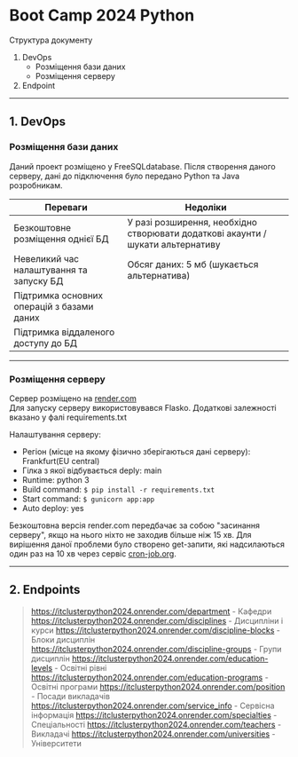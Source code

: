# Boot Camp 2024 Python


Структура документу
1. DevOps 
    - Розміщення бази даних 
    - Розміщення серверу
2. Endpoint
---
## 1. DevOps
### Розміщення бази даних
Даний проект розміщено у FreeSQLdatabase.
Після створення даного серверу, дані до підключення було передано Python та Java розробникам.

| Переваги                                   | Недоліки                                                                        |
|--------------------------------------------|---------------------------------------------------------------------------------|
| Безкоштовне розміщення однієї БД           | У разі розширення, необхідно створювати додаткові акаунти / шукати альтернативу |
| Невеликий час налаштування та запуску БД   | Обсяг даних: 5 мб (шукається альтернатива)                                      |
| Підтримка основних операцій з базами даних ||
|Підтримка віддаленого доступу до БД	||
---
### Розміщення серверу
Сервер розміщено на [render.com](https://render.com)<br>
Для запуску серверу використовувався Flasko. Додаткові залежності вказано у фалі requirements.txt

Налаштування серверу:
- Регіон (місце на якому фізично зберігаються дані серверу): Frankfurt(EU central)
- Гілка з якої відбувається deply: main
- Runtime: python 3
- Build command: ```$ pip install -r requirements.txt```
- Start command: ```$ gunicorn app:app```
- Auto deploy: yes

Безкоштовна версія render.com передбачає за собою "засинання серверу", якщо на нього ніхто не заходив більше ніж 15 хв. Для вирішення даної проблеми було створено get-запити, які надсилаються один раз на 10 хв через сервіс [cron-job.org](https://console.cron-job.org).

---
## 2. Endpoints
> https://itclusterpython2024.onrender.com/department - Кафедри
> https://itclusterpython2024.onrender.com/disciplines - Дисципліни і курси
> https://itclusterpython2024.onrender.com/discipline-blocks - Блоки дисциплін
> https://itclusterpython2024.onrender.com/discipline-groups - Групи дисциплін
> https://itclusterpython2024.onrender.com/education-levels - Освітні рівні
> https://itclusterpython2024.onrender.com/education-programs - Освітні програми
> https://itclusterpython2024.onrender.com/position - Посади викладачів
> https://itclusterpython2024.onrender.com/service_info - Сервісна інформація
> https://itclusterpython2024.onrender.com/specialties - Спеціальності
> https://itclusterpython2024.onrender.com/teachers - Викладачі
> https://itclusterpython2024.onrender.com/universities - Університети
